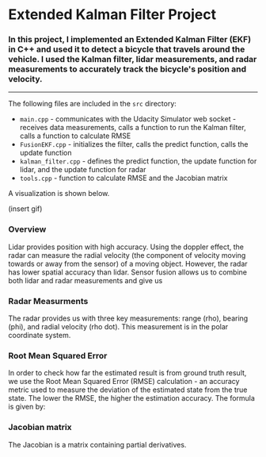 # **Extended Kalman Filter Project** 


### In this project, I implemented an Extended Kalman Filter (EKF) in C++ and used it to detect a bicycle that travels around the vehicle. I used the Kalman filter, lidar measurements, and radar measurements to accurately track the bicycle's position and velocity.

---

The following files are included in the `src` directory:
* `main.cpp` - communicates with the Udacity Simulator web socket - receives data measurements, calls a function to run the Kalman filter, calls a function to calculate RMSE
* `FusionEKF.cpp` - initializes the filter, calls the predict function, calls the update function
* `kalman_filter.cpp` - defines the predict function, the update function for lidar, and the update function for radar
* `tools.cpp` - function to calculate RMSE and the Jacobian matrix

A visualization is shown below.

(insert gif)

[//]: # (Image References)

[image0a]: ./imgs/center.jpg "center"
[image0b]: ./imgs/left.jpg "left"
[image0c]: ./imgs/right.jpg "right"

### Overview
Lidar provides position with high accuracy. Using the doppler effect, the radar can measure the radial velocity (the component of velocity moving towards or away from the sensor) of a moving object. However, the radar has lower spatial accuracy than lidar. Sensor fusion allows us to combine both lidar and radar measurements and give us 

### Radar Measurments
The radar provides us with three key measurements: range (rho), bearing (phi), and radial velocity (rho dot). This measurement is in the polar coordinate system.

### Root Mean Squared Error
In order to check how far the estimated result is from ground truth result, we use the Root Mean Squared Error (RMSE) calculation - an accuracy metric used to measure the deviation of the estimated state from the true state. The lower the RMSE, the higher the estimation accuracy. The formula is given by:

### Jacobian matrix
The Jacobian is a matrix containing partial derivatives.
